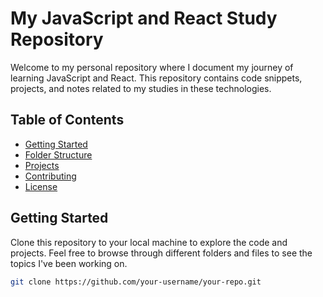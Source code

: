 # My JavaScript and React Study Repository

Welcome to my personal repository where I document my journey of learning JavaScript and React. This repository contains code snippets, projects, and notes related to my studies in these technologies.

## Table of Contents

- [Getting Started](#getting-started)
- [Folder Structure](#folder-structure)
- [Projects](#projects)
- [Contributing](#contributing)
- [License](#license)

## Getting Started

Clone this repository to your local machine to explore the code and projects. Feel free to browse through different folders and files to see the topics I've been working on.

```bash
git clone https://github.com/your-username/your-repo.git
